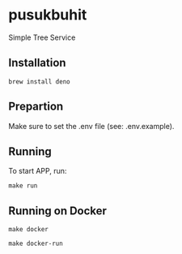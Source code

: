 # pusukbuhit
Simple Tree Service

## Installation

`brew install deno`

## Prepartion

Make sure to set the .env file (see: .env.example).

## Running

To start APP, run:

`make run`

## Running on Docker

`make docker`

`make docker-run`